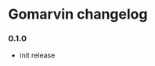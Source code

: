 # Gomarvin changelog

<!-- ## 0.2.0
- Echo support
- refactored typescript functions to fetch endpoints
- automatic formatting after codegen using gofmt
 -->

### 0.1.0

- init release
